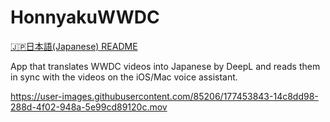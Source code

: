 # HonnyakuWWDC

[🇯🇵日本語(Japanese) README](/README_ja.md)

App that translates WWDC videos into Japanese by DeepL and reads them in sync with the videos on the iOS/Mac voice assistant.

https://user-images.githubusercontent.com/85206/177453843-14c8dd98-288d-4f02-948a-5e99cd89120c.mov

